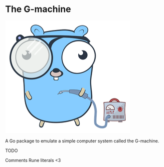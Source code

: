 # The G-machine

![](img/soldering.png)

A Go package to emulate a simple computer system called the G-machine.

TODO

Comments
Rune literals <3

